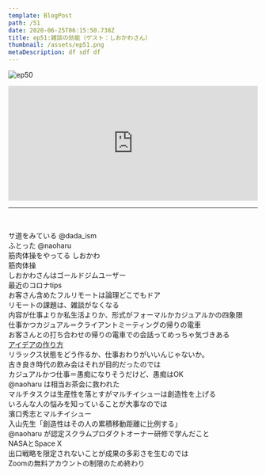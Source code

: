 ```yaml
---  
template: BlogPost  
path: /51
date: 2020-06-25T06:15:50.738Z  
title: ep51:雑談の効能（ゲスト：しおかわさん）
thumbnail: /assets/ep51.png
metaDescription: df sdf df  
---  
```

![ep50](/assets/ep51.png)  

<iframe src="https://open.spotify.com/embed/episode/1VFRulLxTpsMBQNENjosC4" width="100%" height="232" frameBorder="0" allowfullscreen="" allow="autoplay; clipboard-write; encrypted-media; fullscreen; picture-in-picture"></iframe>

***
  
</br>

サ道をみている @dada_ism  
ふとった @naoharu  
筋肉体操をやってる しおかわ  
筋肉体操  
しおかわさんはゴールドジムユーザー  
最近のコロナtips  
お客さん含めたフルリモートは論理どこでもドア  
リモートの課題は、雑談がなくなる  
内容が仕事よりか私生活よりか、形式がフォーマルかカジュアルかの四象限  
仕事かつカジュアル＝クライアントミーティングの帰りの電車  
お客さんとの打ち合わせの帰りの電車での会話ってめっちゃ気づきある  
[アイデアの作り方](https://amzn.to/3mrcdzc)  
リラックス状態をどう作るか、仕事おわりがいいんじゃないか。  
古き良き時代の飲み会はそれが目的だったのでは  
カジュアルかつ仕事＝愚痴になりそうだけど、愚痴はOK  
@naoharu は相当お茶会に救われた  
マルチタスクは生産性を落とすがマルチイシューは創造性を上げる  
いろんな人の悩みを知っていることが大事なのでは  
濱口秀志とマルチイシュー  
入山先生「創造性はその人の累積移動距離に比例する」  
@naoharu が認定スクラムプロダクトオーナー研修で学んだこと  
NASAとSpace X  
出口戦略を限定されないことが成果の多彩さを生むのでは  
Zoomの無料アカウントの制限のため終わり  

